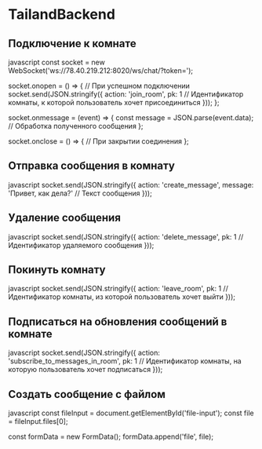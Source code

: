 # TailandBackend

## Подключение к комнате

javascript
const socket = new WebSocket('ws://78.40.219.212:8020/ws/chat/?token=');

socket.onopen = () => {
  // При успешном подключении
  socket.send(JSON.stringify({
    action: 'join_room',
    pk: 1  // Идентификатор комнаты, к которой пользователь хочет присоединиться
  }));
};

socket.onmessage = (event) => {
  const message = JSON.parse(event.data);
  // Обработка полученного сообщения
};

socket.onclose = () => {
  // При закрытии соединения
};


## Отправка сообщения в комнату

javascript
socket.send(JSON.stringify({
  action: 'create_message',
  message: 'Привет, как дела?'  // Текст сообщения
}));


## Удаление сообщения

javascript
socket.send(JSON.stringify({
  action: 'delete_message',
  pk: 1  // Идентификатор удаляемого сообщения
}));


## Покинуть комнату

javascript
socket.send(JSON.stringify({
  action: 'leave_room',
  pk: 1  // Идентификатор комнаты, из которой пользователь хочет выйти
}));


## Подписаться на обновления сообщений в комнате

javascript
socket.send(JSON.stringify({
  action: 'subscribe_to_messages_in_room',
  pk: 1  // Идентификатор комнаты, на которую пользователь хочет подписаться
}));


## Создать сообщение с файлом

javascript
const fileInput = document.getElementById('file-input');
const file = fileInput.files[0];

const formData = new FormData();
formData.append('file', file);
